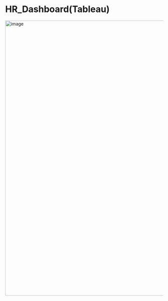 # HR_Dashboard(Tableau)
<img width="876" alt="image" src="https://github.com/Shraddha0321/HR_Dashboard-Tableau-/assets/69896482/906e8cf3-7487-4c79-8719-82f9e292c3e7">
